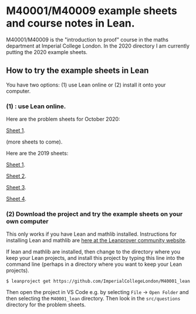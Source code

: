 # M40001/M40009 example sheets and course notes in Lean.

M40001/M40009 is the "introduction to proof" course in the maths department at Imperial College London. In the 2020 directory I am currently putting the 2020 example sheets.

## How to try the example sheets in Lean

You have two options: (1) use Lean online or (2) install it onto your computer.

### (1) : use Lean online.

Here are the problem sheets for October 2020:

[Sheet 1](https://leanprover-community.github.io/lean-web-editor/#url=https%3A%2F%2Fraw.githubusercontent.com%2FImperialCollegeLondon%2FM40001_lean%2Fmaster%2Fsrc%2F2020%2Fquestions%2Fsheet1.lean).

(more sheets to come).

Here are the 2019 sheets:

[Sheet 1](https://tinyurl.com/Lean-M40001-Example-Sheet-1).

[Sheet 2](https://tinyurl.com/Lean-M40001-Example-Sheet-2).

[Sheet 3](https://tinyurl.com/Lean-M40001-Example-Sheet-3).

[Sheet 4](https://tinyurl.com/Lean-M40001-Example-Sheet-4).



### (2) Download the project and try the example sheets on your own computer

This only works if you have Lean and mathlib installed. Instructions for installing Lean and mathlib are
[here at the Leanprover community website](https://leanprover-community.github.io/get_started.html#regular-install).

If lean and mathlib are installed, then change to the directory where you keep your Lean projects, and install this project by typing this line into the command line (perhaps in a directory where you want to keep your Lean projects).

```
$ leanproject get https://github.com/ImperialCollegeLondon/M40001_lean
```

Then open the project in VS Code e.g. by selecting `File` -> `Open Folder` and then selecting the `M40001_lean` directory. Then look in the `src/questions` directory for the problem sheets.
